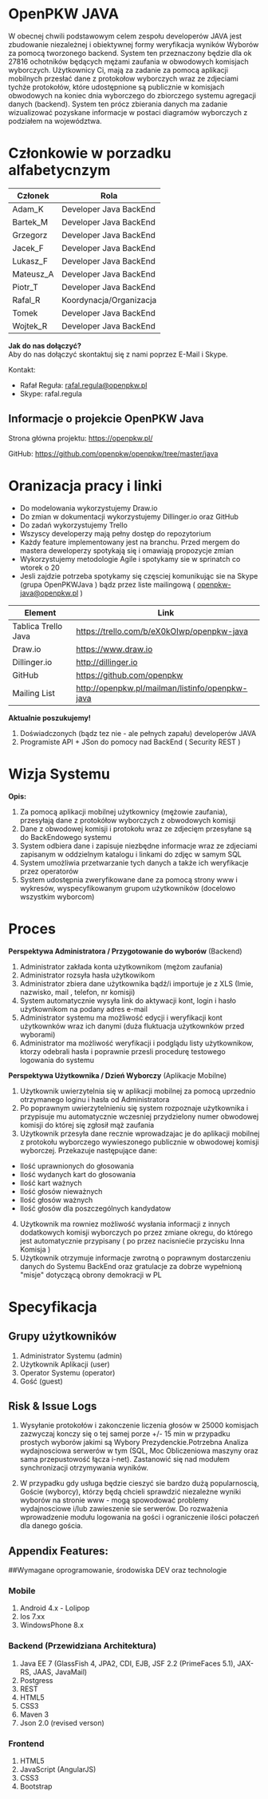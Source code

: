 
# OpenPKW JAVA

W obecnej chwili podstawowym celem zespołu developerów JAVA jest  zbudowanie niezależnej i obiektywnej formy weryfikacja wyników Wyborów za pomocą tworzonego backend. System ten przeznaczony będzie dla ok 27816 ochotników będących mężami zaufania w obwodowych komisjach wyborczych. Użytkownicy Ci, mają za zadanie za pomocą aplikacji mobilnych przesłać dane z protokołow wyborczych wraz ze zdjeciami tychże protokołów, które udostępnione są publicznie w komisjach obwodowych na koniec dnia wyborczego do zbiorczego systemu agregacji danych (backend). System ten prócz zbierania danych ma zadanie wizualizować pozyskane informacje w postaci diagramów wyborczych z podziałem na województwa. 
 
 

# Członkowie w porzadku alfabetycnzym 

| Członek  | Rola  |
| ------------- | ------------- |
|Adam_K  |  Developer Java  BackEnd |
|Bartek_M |  Developer Java  BackEnd |
|Grzegorz|  Developer Java  BackEnd|
|Jacek_F|   Developer Java  BackEnd|
|Lukasz_F |  Developer Java  BackEnd  |
|Mateusz_A |  Developer Java  BackEnd  |
|Piotr_T |  Developer Java  BackEnd|
|Rafal_R | Koordynacja/Organizacja  |
|Tomek |  Developer Java  BackEnd|
|Wojtek_R |  Developer Java  BackEnd |




**Jak do nas dołączyć?**  
Aby do nas dołączyć skontaktuj się z nami poprzez E-Mail i Skype. 

Kontakt:
  - Rafał Reguła: <rafal.regula@openpkw.pl>
  - Skype: rafal.regula
  
## Informacje o projekcie OpenPKW Java

Strona główna projektu: https://openpkw.pl/ 

GitHub: https://github.com/openpkw/openpkw/tree/master/java




# Oranizacja pracy i linki

- Do modelowania wykorzystujemy Draw.io
- Do zmian w dokumentacji wykorzystujemy  Dillinger.io oraz GitHub
- Do zadań wykorzystujemy Trello
- Wszyscy developerzy mają pełny dostęp do repozytorium
- Każdy feature implementowany jest na branchu. Przed mergem do mastera deweloperzy spotykają się i omawiają propozycje zmian
- Wykorzystujemy metodologie Agile i spotykamy sie w sprinatch co wtorek o 20
- Jesli zajdzie potrzeba spotykamy się częsciej komunikując sie na Skype (grupa OpenPKWJava ) bądz przez liste mailingową ( openpkw-java@openpkw.pl ) 


| Element  | Link  |
| ------------- | ------------- |
| Tablica Trello Java | https://trello.com/b/eX0kOIwp/openpkw-java|
|  Draw.io |    https://www.draw.io  |
| Dillinger.io  |  http://dillinger.io |
|  GitHub  |  https://github.com/openpkw|
|  Mailing List|http://openpkw.pl/mailman/listinfo/openpkw-java|



**Aktualnie poszukujemy!**  

1. Doświadczonych (bądz tez nie - ale pełnych zapału) developerów JAVA
2. Programiste API + JSon do pomocy nad BackEnd ( Security REST ) 



# Wizja Systemu
**Opis:**

1.  Za pomocą aplikacji mobilnej użytkownicy (mężowie zaufania), przesyłają dane z protokółow wyborczych z obwodowych komisji
2.  Dane z obwodowej komisji i protokołu wraz ze zdjecięm przesyłane są do BackEndowego systemu
3.  System odbiera dane i zapisuje niezbędne informacje wraz ze zdjeciami zapisanym w oddzielnym katalogu i linkami do zdjęc w samym SQL
4.  System umożliwia przetwarzanie tych danych a także ich weryfikacje przez operatorów 
5.  System udostępnia zweryfikowane dane za pomocą strony www i wykresów, wyspecyfikowanym grupom użytkowników (docelowo wszystkim wyborcom) 


# Proces
**Perspektywa Administratora / Przygotowanie do wyborów** (Backend)

1. Administrator zakłada konta użytkownikom (mężom zaufania)
2. Administrator rozsyła hasła użytkowikom 
3. Administrator zbiera dane użytkownika bądź/i importuje je  z XLS  (Imie, nazwisko, mail , telefon, nr komisji) 
4. System automatycznie wysyła link do aktywacji kont, login i hasło użytkownikom na podany adres e-mail
5. Administrator systemu ma możliwość edycji i weryfikacji kont użytkownków wraz ich danymi (duża fluktuacja użytkownków przed wyborami)
6. Administrator ma możliwość weryfikacji i podglądu listy użytkownikow, ktorzy odebrali hasła i poprawnie przesli procedurę testowego logowania do systemu


 **Perspektywa Użytkownika / Dzień Wyborczy** (Aplikacje Mobilne)

1. Użytkownik uwierzytelnia się w aplikacji mobilnej za pomocą uprzednio otrzymanego loginu i hasła od Administratora
2. Po poprawnym uwierzytelnieniu się system rozpoznaje użytkownika i przypisuje mu automatycznie wczesniej przydzielony numer obwodowej komisji do której się zgłosił mąż zaufania
3. Użytkownik przesyła dane recznie wprowadzajac je do aplikacji mobilnej z protokołu wyborczego wywieszonego publicznie w obwodowej komisji wyborczej. Przekazuje następujące dane:   
 * Ilość uprawnionych do głosowania
 * Ilość wydanych kart do głosowania
 * Ilość kart ważnych
 * Ilość głosów nieważnych
 * Ilość głosów ważnych
 * Ilość głosów dla poszczególnych kandydatow
 
4.  Użytkownik ma rowniez możliwość wysłania informacji z innych dodatkowych komisji wyborczych po przez zmiane okregu, do którego jest automatycznie przypisany ( po przez nacisniećie przycisku Inna Komisja )
5. Użytkownik otrzymuje informacje zwrotną o poprawnym dostarczeniu danych do Systemu BackEnd oraz gratulacje za dobrze wypełnioną "misje" dotyczącą obrony demokracji w PL


# Specyfikacja

## Grupy użytkowników 
1. Administrator Systemu (admin)
2. Użytkownik Aplikacji (user)
3. Operator  Systemu (operator)
3. Gość (guest)



## Risk & Issue Logs
1. Wysyłanie protokołów i zakonczenie liczenia głosów w 25000 komisjach zazwyczaj konczy się o tej samej porze +/- 15 min w przypadku prostych wyborów jakimi są Wybory Prezydenckie.Potrzebna Analiza wydajnosciowa serwerów  w tym (SQL, Moc Obliczeniowa maszyny oraz sama przepustowość łącza i-net). Zastanowić się nad modułem synchronizacji otrzymywania wyników.

2.  W przypadku gdy usługa będzie cieszyć sie bardzo dużą popularnoscią, Goście (wyborcy), którzy będą chcieli sprawdzić niezależne wyniki wyborów na stronie www - mogą spowodować problemy wydajnosciowe i/lub zawieszenie sie serwerów. Do rozważenia wprowadzenie modułu logowania na gości i ograniczenie ilości połaczeń dla danego gościa.   

## Appendix Features:

  
  
##Wymagane oprogramowanie, środowiska DEV oraz technologie

### Mobile
1. Android 4.x - Lolipop
2. Ios 7.xx
3. WindowsPhone 8.x


### Backend (Przewidziana Architektura)
1. Java EE 7 (GlassFish 4, JPA2, CDI, EJB, JSF 2.2 (PrimeFaces 5.1), JAX-RS, JAAS, JavaMail)
2. Postgress 
3. REST
4. HTML5 
5. CSS3
6. Maven 3
7. Json 2.0 (revised verson)

### Frontend 
1. HTML5
2. JavaScript (AngularJS)
3. CSS3
4. Bootstrap 


